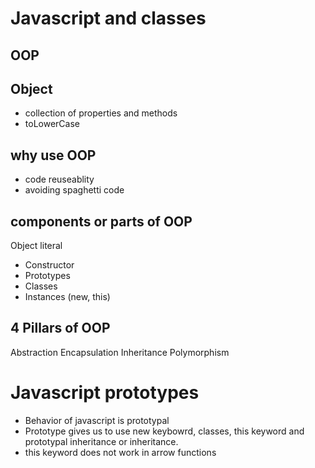 # Javascript and classes

## OOP

## Object
- collection of properties and methods
- toLowerCase

## why use OOP
- code reuseablity 
- avoiding spaghetti code

## components or parts of OOP
Object literal

- Constructor
- Prototypes
- Classes
- Instances (new, this)

## 4 Pillars of OOP
Abstraction
Encapsulation
Inheritance
Polymorphism

# Javascript prototypes

- Behavior of javascript is prototypal
- Prototype gives us to use  new keybowrd, classes, this keyword and prototypal inheritance or inheritance.
- this keyword does not work in arrow functions
